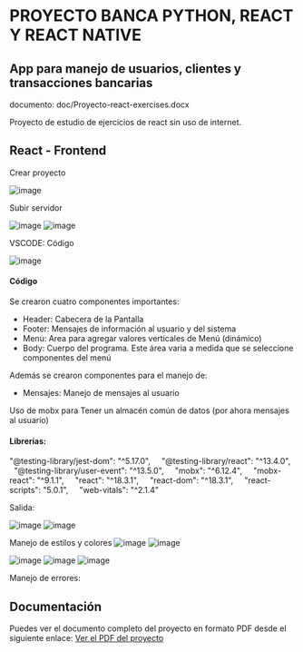 # PROYECTO BANCA PYTHON, REACT Y REACT NATIVE

## App para manejo de usuarios, clientes y transacciones bancarias

documento: doc/Proyecto-react-exercises.docx

Proyecto de estudio de ejercicios de react sin uso de internet.

## React - Frontend

Crear proyecto

![image](https://github.com/user-attachments/assets/f77fb31f-d7c1-4e7a-a07b-1b67100354a6)


Subir servidor

![image](https://github.com/user-attachments/assets/df3d8ca7-28fd-4d99-bf2a-5ca4dd57982f)
![image](https://github.com/user-attachments/assets/dab44d14-1a29-468c-b388-6b331ffb1160)

VSCODE: Código

![image](https://github.com/user-attachments/assets/2fda3b73-1893-4c7d-a1da-b92f44812f68)


#### Código

Se crearon cuatro componentes importantes:

- Header: Cabecera de la Pantalla
- Footer: Mensajes de información al usuario y del sistema
- Menu: Area para agregar valores verticales de Menú (dinámico)
- Body: Cuerpo del programa. Este área varia a medida que se seleccione componentes del menú

Además se crearon componentes para el manejo de:

- Mensajes: Manejo de mensajes al usuario

Uso de mobx para Tener un almacén común de datos (por ahora mensajes al usuario)

#### Librerías:

"@testing-library/jest-dom": "^5.17.0",
    "@testing-library/react": "^13.4.0",
    "@testing-library/user-event": "^13.5.0",
    "mobx": "^6.12.4",
    "mobx-react": "^9.1.1",
    "react": "^18.3.1",
    "react-dom": "^18.3.1",
    "react-scripts": "5.0.1",
    "web-vitals": "^2.1.4"

Salida:

![image](https://github.com/user-attachments/assets/54becf20-1d06-4b59-a494-e39dbd5f1658)
![image](https://github.com/user-attachments/assets/b06127a4-2b41-4cc8-88e3-ad9eb1bcffc2)

Manejo de estilos y colores
![image](https://github.com/user-attachments/assets/44d44de3-e9a6-4c25-92e0-4aaba50d1148)
![image](https://github.com/user-attachments/assets/d067a5ab-2ea4-40cc-abc4-919c45400d60)

![image](https://github.com/user-attachments/assets/02aafa4f-8ab1-4d42-85b9-89e36576ca16)
![image](https://github.com/user-attachments/assets/0872b694-b4c7-4f8f-8ed8-4eb0921fca0f)
![image](https://github.com/user-attachments/assets/ad19457e-d0af-45cc-853e-f63e9948a7f3)

Manejo de errores:

## Documentación
Puedes ver el documento completo del proyecto en formato PDF desde el siguiente enlace:
<a href="https://github.com/wlopera/react-practical-exercises/blob/cf9035f5f8e56dd3491640e8ae3742256b8b1339/src/doc/Proyecto-practical-exercises.pdf" target="_blank">Ver el PDF del proyecto</a>
